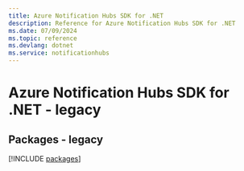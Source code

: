 ```yaml
---
title: Azure Notification Hubs SDK for .NET
description: Reference for Azure Notification Hubs SDK for .NET
ms.date: 07/09/2024
ms.topic: reference
ms.devlang: dotnet
ms.service: notificationhubs
---
```

# Azure Notification Hubs SDK for .NET - legacy
## Packages - legacy
[!INCLUDE [packages](notification-hubs-index.md)]
